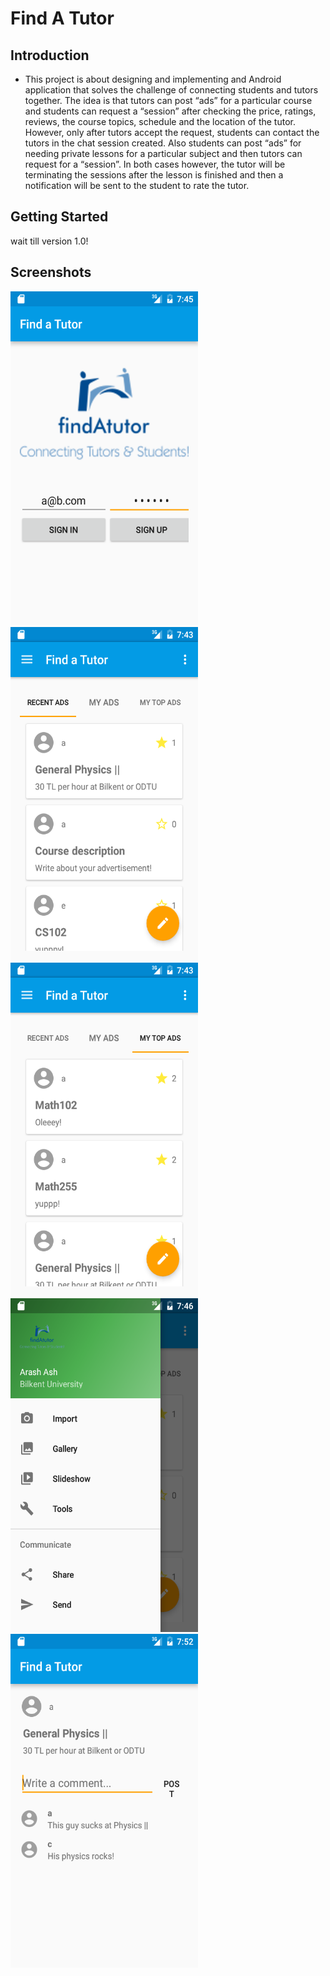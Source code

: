 Find A Tutor
=============================

Introduction
------------

- This project is about designing and implementing and Android application that solves the challenge of connecting students and tutors together. The idea is that tutors can post “ads” for a particular course and students can request a “session” after checking the price, ratings, reviews, the course topics, schedule and the location of the tutor. However, only after tutors accept the request, students can contact the tutors in the chat session created. Also students can post “ads” for needing private lessons for a particular subject and then tutors can request for a “session”. In both cases however, the tutor will be terminating the sessions after the lesson is finished and then a notification will be sent to the student to rate the tutor.

Getting Started
---------------
wait till version 1.0!

Screenshots
-----------
<img src="app/src/LoginScreen.png" height="534" width="300"/>
<img src="app/src/RecentAdView.png" height="534" width="300"/>
<img src="app/src/TopAdView.png" height="534" width="300"/>
<img src="app/src/NavigationDrawer.png" height="534" width="300"/>
<img src="app/src/Comments.png" height="534" width="300"/>


